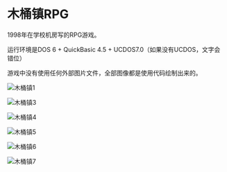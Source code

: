 # 木桶镇RPG

1998年在学校机房写的RPG游戏。

运行环境是DOS 6 + QuickBasic 4.5 + UCDOS7.0（如果没有UCDOS，文字会错位）

游戏中没有使用任何外部图片文件，全部图像都是使用代码绘制出来的。

![木桶镇1](http://res.easynight.cn/toyshop/ffb/images/big/rpg1.jpg)

![木桶镇3](http://res.easynight.cn/toyshop/ffb/images/big/rpg3.jpg)

![木桶镇4](http://res.easynight.cn/toyshop/ffb/images/big/rpg4.jpg)

![木桶镇5](http://res.easynight.cn/toyshop/ffb/images/big/rpg5.jpg)

![木桶镇6](http://res.easynight.cn/toyshop/ffb/images/big/rpg6.jpg)

![木桶镇7](http://res.easynight.cn/toyshop/ffb/images/big/rpg7.jpg)

